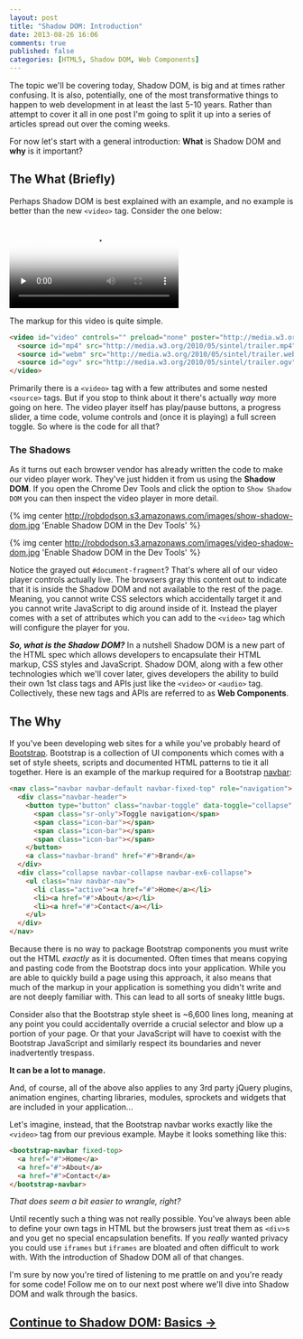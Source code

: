 ```yaml
---
layout: post
title: "Shadow DOM: Introduction"
date: 2013-08-26 16:06
comments: true
published: false
categories: [HTML5, Shadow DOM, Web Components]
---
```


The topic we'll be covering today, Shadow DOM, is big and at times rather confusing. It is also, potentially, one of the most transformative things to happen to web development in at least the last 5-10 years. Rather than attempt to cover it all in one post I'm going to split it up into a series of articles spread out over the coming weeks.

For now let's start with a general introduction: **What** is Shadow DOM and **why** is it important?

<!--more-->

## The What (Briefly)

Perhaps Shadow DOM is best explained with an example, and no example is better than the new `<video>` tag. Consider the one below:

<video id="video" controls="" preload="none" poster="http://media.w3.org/2010/05/sintel/poster.png">
  <source id="mp4" src="http://media.w3.org/2010/05/sintel/trailer.mp4" type="video/mp4">
  <source id="webm" src="http://media.w3.org/2010/05/sintel/trailer.webm" type="video/webm">
  <source id="ogv" src="http://media.w3.org/2010/05/sintel/trailer.ogv" type="video/ogg">
</video>

The markup for this video is quite simple.

``` html
<video id="video" controls="" preload="none" poster="http://media.w3.org/2010/05/sintel/poster.png">
  <source id="mp4" src="http://media.w3.org/2010/05/sintel/trailer.mp4" type="video/mp4">
  <source id="webm" src="http://media.w3.org/2010/05/sintel/trailer.webm" type="video/webm">
  <source id="ogv" src="http://media.w3.org/2010/05/sintel/trailer.ogv" type="video/ogg">
</video>
```
Primarily there is a `<video>` tag with a few attributes and some nested `<source>` tags. But if you stop to think about it there's actually *way* more going on here. The video player itself has play/pause buttons, a progress slider, a time code, volume controls and (once it is playing) a full screen toggle. So where is the code for all that?

### The Shadows
<a href="#" id="the-shadows"></a>

As it turns out each browser vendor has already written the code to make our video player work. They've just hidden it from us using the **Shadow DOM**. If you open the Chrome Dev Tools and click the option to `Show Shadow DOM` you can then inspect the video player in more detail.

{% img center http://robdodson.s3.amazonaws.com/images/show-shadow-dom.jpg 'Enable Shadow DOM in the Dev Tools' %}

{% img center http://robdodson.s3.amazonaws.com/images/video-shadow-dom.jpg 'Enable Shadow DOM in the Dev Tools' %}

Notice the grayed out `#document-fragment`? That's where all of our video player controls actually live. The browsers gray this content out to indicate that it is inside the Shadow DOM and not available to the rest of the page. Meaning, you cannot write CSS selectors which accidentally target it and you cannot write JavaScript to dig around inside of it. Instead the player comes with a set of attributes which you can add to the `<video>` tag which will configure the player for you.

***So, what is the Shadow DOM?***
In a nutshell Shadow DOM is a new part of the HTML spec which allows developers to encapsulate their HTML markup, CSS styles and JavaScript. Shadow DOM, along with a few other technologies which we'll cover later, gives developers the ability to build their own 1st class tags and APIs just like the `<video>` or `<audio>` tag. Collectively, these new tags and APIs are referred to as **Web Components**.

## The Why

If you've been developing web sites for a while you've probably heard of [Bootstrap](http://getbootstrap.com/). Bootstrap is a collection of UI components which comes with a set of style sheets, scripts and documented HTML patterns to tie it all together. Here is an example of the markup required for a Bootstrap [navbar](http://getbootstrap.com/components/#navbar):

```html
<nav class="navbar navbar-default navbar-fixed-top" role="navigation">
  <div class="navbar-header">
    <button type="button" class="navbar-toggle" data-toggle="collapse" data-target=".navbar-ex6-collapse">
      <span class="sr-only">Toggle navigation</span>
      <span class="icon-bar"></span>
      <span class="icon-bar"></span>
      <span class="icon-bar"></span>
    </button>
    <a class="navbar-brand" href="#">Brand</a>
  </div>
  <div class="collapse navbar-collapse navbar-ex6-collapse">
    <ul class="nav navbar-nav">
      <li class="active"><a href="#">Home</a></li>
      <li><a href="#">About</a></li>
      <li><a href="#">Contact</a></li>
    </ul>
  </div>
</nav>
```

Because there is no way to package Bootstrap components you must write out the HTML *exactly* as it is documented. Often times that means copying and pasting code from the Bootstrap docs into your application. While you are able to quickly build a page using this approach, it also means that much of the markup in your application is something you didn't write and are not deeply familiar with. This can lead to all sorts of sneaky little bugs.

Consider also that the Bootstrap style sheet is ~6,600 lines long, meaning at any point you could accidentally override a crucial selector and blow up a portion of your page. Or that your JavaScript will have to coexist with the Bootstrap JavaScript and similarly respect its boundaries and never inadvertently trespass.

**It can be a lot to manage.**

And, of course, all of the above also applies to any 3rd party jQuery plugins, animation engines, charting libraries, modules, sprockets and widgets that are included in your application...

Let's imagine, instead, that the Bootstrap navbar works exactly like the `<video>` tag from our previous example. Maybe it looks something like this:

```html
<bootstrap-navbar fixed-top>
  <a href="#">Home</a>
  <a href="#">About</a>
  <a href="#">Contact</a>
</bootstrap-navbar>
```

*That does seem a bit easier to wrangle, right?*

Until recently such a thing was not really possible. You've always been able to define your own tags in HTML but the browsers just treat them as `<div>`s and you get no special encapsulation benefits. If you *really* wanted privacy you could use `iframes` but `iframes` are bloated and often difficult to work with. With the introduction of Shadow DOM all of that changes.

I'm sure by now you're tired of listening to me prattle on and you're ready for some code! Follow me on to our next post where we'll dive into Shadow DOM and walk through the basics.

## [Continue to Shadow DOM: Basics &rarr;](/blog/2013/08/27/shadow-dom-the-basics/)